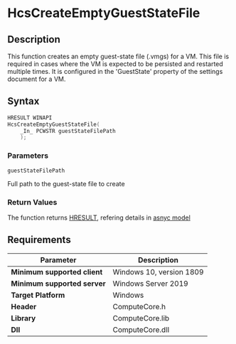 # HcsCreateEmptyGuestStateFile

## Description

This function creates an empty guest-state file (.vmgs) for a VM. This file is required in cases where the VM  is expected to be persisted and restarted multiple times. It is configured in the 'GuestState' property of the settings document for a VM.

## Syntax

```cpp
HRESULT WINAPI
HcsCreateEmptyGuestStateFile(
    _In_ PCWSTR guestStateFilePath
    );
```

### Parameters

`guestStateFilePath`

Full path to the guest-state file to create

### Return Values

The function returns [HRESULT](./HCSHResult.md), refering details in [asnyc model](./../AsyncModel.md#HcsOperationResult)

## Requirements

|Parameter     |Description|
|---|---|
| **Minimum supported client** | Windows 10, version 1809 |
| **Minimum supported server** | Windows Server 2019 |
| **Target Platform** | Windows |
| **Header** | ComputeCore.h |
| **Library** | ComputeCore.lib |
| **Dll** | ComputeCore.dll |